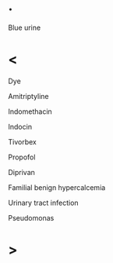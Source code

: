 # .

Blue urine

# <

Dye

Amitriptyline

Indomethacin

Indocin

Tivorbex

Propofol

Diprivan

Familial benign hypercalcemia

Urinary tract infection

Pseudomonas

# >
